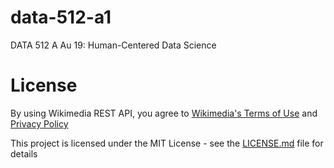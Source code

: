 # data-512-a1
DATA 512 A Au 19: Human-Centered Data Science

# License

By using Wikimedia REST API, you agree to [Wikimedia's Terms of Use](https://wikimediafoundation.org/wiki/Terms_of_Use/en) and [Privacy Policy](https://wikimediafoundation.org/wiki/Privacy_policy)

This project is licensed under the MIT License - see the [LICENSE.md](https://github.com/nmnshrma/data-512-a1/blob/master/LICENSE) file for details

